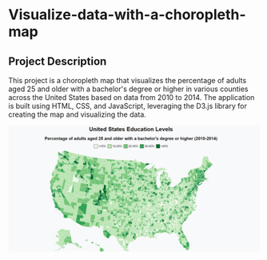 # Visualize-data-with-a-choropleth-map

## Project Description

This project is a choropleth map that visualizes the percentage of adults aged 25 and older with a bachelor's degree or higher in various counties across the United States based on data from 2010 to 2014. The application is built using HTML, CSS, and JavaScript, leveraging the D3.js library for creating the map and visualizing the data.

![Demo Screenshot](images/1.png)
